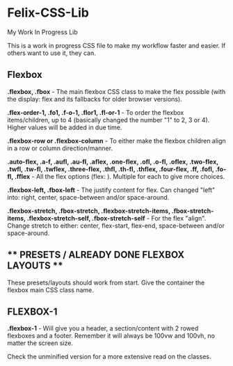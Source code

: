 # Felix-CSS-Lib
My Work In Progress Lib

This is a work in progress CSS file to make my workflow faster and easier. If others want to use it, they can.

Flexbox
-------------------------------------

**.flexbox, .fbox** - The main flexbox CSS class to make the flex possible (with the display: flex and its fallbacks for older browser versions).

**.flex-order-1,
.fo1,
.f-o-1,
.flor1,
.fl-or-1** - To order the flexbox items/children, up to 4 (basically changed the number "1" to 2, 3 or 4). Higher values will be added in due time.

**.flexbox-row or .flexbox-column** - To either make the flexbox children align in a row or column direction/manner.

**.auto-flex,
.a-f,
.aufl,
.au-fl,
.aflex,
.one-flex,
.ofl,
.o-fl,
.oflex,
.two-flex,
.twfl,
.tw-fl,
.twflex,
.three-flex,
.thfl,
.th-fl,
.thflex,
.four-flex,
.ff,
.fofl,
.fo-fl,
.fflex** - All the flex options (flex: <number>). Multiple for each to give more choices.

**.flexbox-left, .fbox-left** - The justify content for flex. Can changed "left" into: right, center, space-between and/or space-around.

**.flexbox-stretch, .fbox-stretch,
.flexbox-stretch-items, .fbox-stretch-items,
.flexbox-stretch-self, .fbox-stretch-self** - For the flex "align". Change stretch to either: center, flex-start, flex-end, space-between and/or space-around.

** PRESETS / ALREADY DONE FLEXBOX LAYOUTS **
--------------------------------------------
These presets/layouts should work from start. Give the container the flexbox main CSS class name.

FLEXBOX-1
--------------------------------------------
**.flexbox-1** - Will give you a header, a section/content with 2 rowed flexboxes and a footer. Remember it will always be 100vw and 100vh, no matter the screen size.

Check the unminified version for a more extensive read on the classes.
